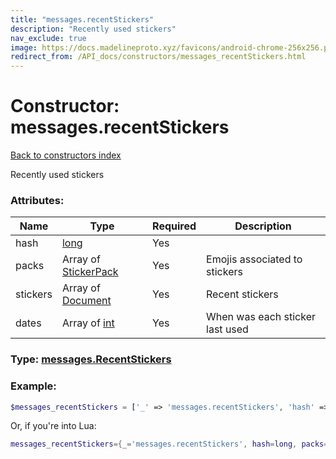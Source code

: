 ```yaml
---
title: "messages.recentStickers"
description: "Recently used stickers"
nav_exclude: true
image: https://docs.madelineproto.xyz/favicons/android-chrome-256x256.png
redirect_from: /API_docs/constructors/messages_recentStickers.html
---
```

# Constructor: messages.recentStickers  
[Back to constructors index](index.md)



Recently used stickers

### Attributes:

| Name     |    Type       | Required | Description |
|----------|---------------|----------|-------------|
|hash|[long](../types/long.md) | Yes|
|packs|Array of [StickerPack](../types/StickerPack.md) | Yes|Emojis associated to stickers|
|stickers|Array of [Document](../types/Document.md) | Yes|Recent stickers|
|dates|Array of [int](../types/int.md) | Yes|When was each sticker last used|



### Type: [messages.RecentStickers](../types/messages.RecentStickers.md)


### Example:

```php
$messages_recentStickers = ['_' => 'messages.recentStickers', 'hash' => long, 'packs' => [StickerPack, StickerPack], 'stickers' => [Document, Document], 'dates' => [int, int]];
```  


Or, if you're into Lua:

```lua
messages_recentStickers={_='messages.recentStickers', hash=long, packs={StickerPack}, stickers={Document}, dates={int}}

```


